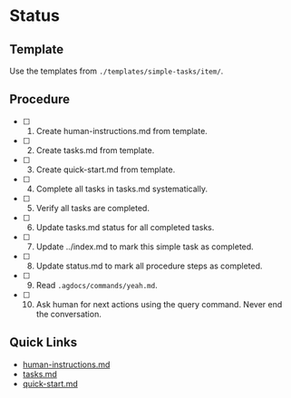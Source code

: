 # Status

## Template

Use the templates from `./templates/simple-tasks/item/`.

## Procedure

- [ ] 1. Create human-instructions.md from template.
- [ ] 2. Create tasks.md from template.
- [ ] 3. Create quick-start.md from template.
- [ ] 4. Complete all tasks in tasks.md systematically.
- [ ] 5. Verify all tasks are completed.
- [ ] 6. Update tasks.md status for all completed tasks.
- [ ] 7. Update ../index.md to mark this simple task as completed.
- [ ] 8. Update status.md to mark all procedure steps as completed.
- [ ] 9. Read `.agdocs/commands/yeah.md`.
- [ ] 10. Ask human for next actions using the query command. Never end the conversation.

## Quick Links

- [human-instructions.md](./human-instructions.md)
- [tasks.md](./tasks.md)
- [quick-start.md](./quick-start.md)
